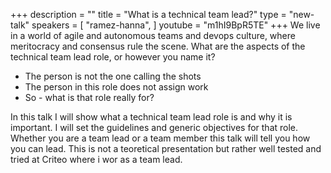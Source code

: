+++
description = ""
title = "What is a technical team lead?"
type = "new-talk"
speakers = [
        "ramez-hanna",
]
youtube = "m1hI9BpR5TE"
+++
We live in a world of agile and autonomous teams and devops culture,
where meritocracy and consensus rule the scene. What are the aspects of
the technical team lead role, or however you name it?

 - The person is not the one calling the shots
 - The person in this role does not assign work
 - So - what is that role really for?

In this talk I will show what a technical team lead role is and why it
is important. I will set the guidelines and generic objectives for that
role. Whether you are a team lead or a team member this talk will tell
you how you can lead. This is not a teoretical presentation but rather
well tested and tried at Criteo where i wor as a team lead.